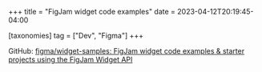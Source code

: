 +++
title = "FigJam widget code examples"
date = 2023-04-12T20:19:45-04:00

[taxonomies]
tag = ["Dev", "Figma"]
+++

GitHub: [figma/widget-samples: FigJam widget code examples & starter projects using the FigJam Widget API](https://github.com/figma/widget-samples)

<!-- more -->
